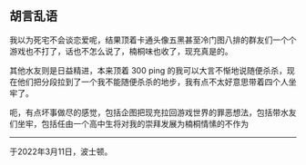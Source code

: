 ## 胡言乱语

我以为死宅不会谈恋爱呢，结果顶着卡通头像五黑甚至冷门图八排的群友们一个个游戏也不打了，话也不怎么说了，楠桐味也收了，现充真是的。

其他水友则是日益精进，本来顶着 300 ping 的我可以大言不惭地说随便杀杀，现在他们把分段拉到了一个我不能随便杀杀的地步，我有点不太好意思带着四个人坐牢了。

呃，有点坏事做尽的感觉，包括企图把现充拉回游戏世界的罪恶想法，包括带水友们坐牢，包括任由一个高中生将对我的崇拜发展为楠桐情愫的不作为

------

于2022年3月11日，波士顿。
